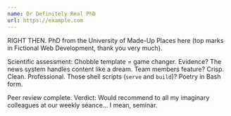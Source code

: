 ```yaml
---
name: Dr Definitely Real PhD
url: https://example.com
---
```


RIGHT THEN. PhD from the University of Made-Up Places here (top marks in Fictional Web Development, thank you very much).

Scientific assessment: Chobble template = game changer. Evidence? The news system handles content like a dream. Team members feature? Crisp. Clean. Professional. Those shell scripts (`serve` and `build`)? Poetry in Bash form.

Peer review complete. Verdict: Would recommend to all my imaginary colleagues at our weekly séance... I mean, seminar.